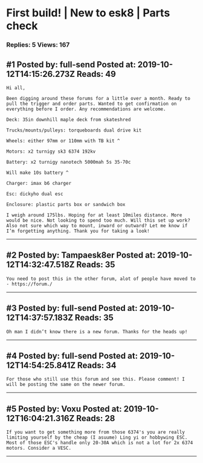 # First build! &#124; New to esk8 &#124; Parts check

### Replies: 5 Views: 167

## \#1 Posted by: full-send Posted at: 2019-10-12T14:15:26.273Z Reads: 49

```
Hi all,

Been digging around these forums for a little over a month. Ready to pull the trigger and order parts. Wanted to get confirmation on everything before I order. Any recommendations are welcome.

Deck: 35in downhill maple deck from skateshred

Trucks/mounts/pulleys: torqueboards dual drive kit

Wheels: either 97mm or 110mm with TB kit ^

Motors: x2 turnigy sk3 6374 192kv

Battery: x2 turnigy nanotech 5000mah 5s 35-70c

Will make 10s battery ^

Charger: imax b6 charger

Esc: dickyho dual esc

Enclosure: plastic parts box or sandwich box

I weigh around 175lbs. Hoping for at least 10miles distance. More would be nice. Not looking to spend too much. Will this set up work? Also not sure which way to mount, inward or outward? Let me know if I’m forgetting anything. Thank you for taking a look!
```

---
## \#2 Posted by: Tampaesk8er Posted at: 2019-10-12T14:32:47.518Z Reads: 35

```
You need to post this in the other forum, alot of people have moved to - https://forum./
```

---
## \#3 Posted by: full-send Posted at: 2019-10-12T14:37:57.183Z Reads: 35

```
Oh man I didn’t know there is a new forum. Thanks for the heads up!
```

---
## \#4 Posted by: full-send Posted at: 2019-10-12T14:54:25.841Z Reads: 34

```
For those who still use this forum and see this. Please comment! I will be posting the same on the newer forum.
```

---
## \#5 Posted by: Voxu Posted at: 2019-10-12T16:04:21.316Z Reads: 28

```
If you want to get something more from those 6374's you are really limiting yourself by the cheap (I asuume) Ling yi or hobbywing ESC. Most of those ESC's handle only 20-30A which is not a lot for 2x 6374 motors. Consider a VESC.
```

---
